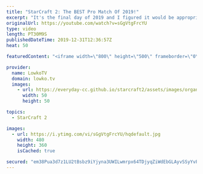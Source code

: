 ```yaml
---
title: "StarCraft 2: The BEST Pro Match Of 2019!"
excerpt: "It's the final day of 2019 and I figured it would be appropriate to cast what is my favourite professional game of StarCraft 2 this year. In this video I cast a match that was played earlier this year between Serral and soO during IEM Katowice.  If you would have told me a few years ago that a Zerg versus"
originalUrl: https://youtube.com/watch?v=sGgVtgFrcYU
type: video
length: PT30M9S
publishedDateTime: 2019-12-31T12:36:57Z
heat: 50

featuredContent: "<iframe width=\"800\" height=\"500\" frameborder=\"0\" src=\"https://www.youtube.com/embed/sGgVtgFrcYU\" allow=\"accelerometer; autoplay; encrypted-media; gyroscope; picture-in-picture\" allowfullscreen></iframe>"

provider:
  name: LowkoTV
  domain: lowko.tv
  images:
    - url: https://everyday-cc.github.io/starcraft2/assets/images/organizations/lowko.tv-50x50.jpg
      width: 50
      height: 50

topics:
  - StarCraft 2

images:
  - url: https://i.ytimg.com/vi/sGgVtgFrcYU/hqdefault.jpg
    width: 480
    height: 360
    isCached: true

secured: "em38Pua3d7z1LU2tBsbz9iYjyna3UWILwmrpx64TDjyqZiWdEbGLAyvSSyYvP6QqhDbs2O+Csc07pYz81cgZUVJ6/fAqYcwAzDd7/EUzKa+dDk4RgksCOY0nWIaZlCQ8Xt3QCYBEQr4B3MCu6FOwJwElkRW13SvnAxgi2Fh+SxI+pl2+0LIYh5+OJpiIdwnhB/vPmLFaXlPyOj1K/rA4x8VlYOkzRL5HWNsrAEhPlqOfe5uvqSnO3PLFkSuJJ+FCVu8gn1cKwFJpcjebUwYMJgEJkqvC9elUIaj/0RO7EJeojnC6YN5o1YsaQB9T3WHlPBDqX05gP7QXvP+DXaOGygQ07peR09qo3EBxYcDQ8fNHCLRsyUJ2KcACrHfS+flnPs56VfI70jV+y07UeJsSPDsAbw52KNYqhbHtuwwjsKPo5l5ZV2ty/v1ZzsIJ1NuP;ek+XhH/YIPpE2g9ZNiQY0g=="
---
```


